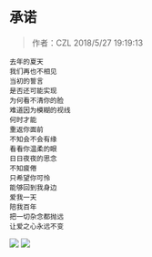 # `承诺`
> 作者：CZL 2018/5/27 19:19:13 

    去年的夏天
    我们再也不相见
    当初的誓言
    是否还可能实现
    为何看不清你的脸
    难道因为模糊的视线
    何时才能
    重返你面前
    不知会不会有缘
    看看你温柔的眼
    日日夜夜的思念
    不知疲倦
    只希望你可怜
    能够回到我身边
    爱我一天
    陪我百年
    把一切杂念都抛远
    让爱之心永远不变

![](http://a2.qpic.cn/psb?/V10aVfYT33Xgv8/epj6tdkC8hOmX2Px0W41RBzlPx3K44Dgj0hUJQ8E2TU!/b/dLFA7YrqCgAA&ek=1&kp=1&pt=0&bo=*gC.AAAAAAABAGc!&tl=3&su=0231326545&tm=1527418800&sce=0-12-12&rf=2-9)
![](http://a2.qpic.cn/psb?/V10aVfYT33Xgv8/wTkoVwMP2x9DXaegOD7uT0MzPOhJxb86IhrtgkSwHq4!/b/dGYl54rQDAAA&ek=1&kp=1&pt=0&bo=yADIAAAAAAABACc!&tl=3&su=0257160385&tm=1527418800&sce=0-12-12&rf=2-9)